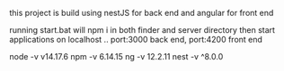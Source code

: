 this project is build using nestJS for back end and angular for front end 

running start.bat will npm i in both finder and server directory
then start applications on localhost .. port:3000 back end, port:4200 front end 

node -v 
v14.17.6
npm  -v
6.14.15
ng -v
12.2.11
nest -v
^8.0.0